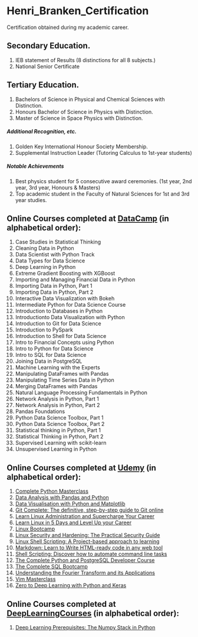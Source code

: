 # Henri_Branken_Certification
Certification obtained during my academic career.

## Secondary Education.  
1.  IEB statement of Results (8 distinctions for all 8 subjects.)
2.  National Senior Certificate

## Tertiary Education.
1.  Bachelors of Science in Physical and Chemical Sciences with Distinction.
2.  Honours Bachelor of Science in Physics with Distinction.
3.  Master of Science in Space Physics with Distinction.
##### Additional Recognition, etc.
1.  Golden Key International Honour Society Membership.
2.  Supplemental Instruction Leader (Tutoring Calculus to 1st-year students)
##### Notable Achievements
1.  Best physics student for 5 consecutive award ceremonies. (1st year, 2nd year, 3rd year, Honours & Masters)
2.  Top academic student in the Faculty of Natural Sciences for 1st and 3rd year studies.

## Online Courses completed at [DataCamp](https://www.datacamp.com/) (in alphabetical order):

1.  Case Studies in Statistical Thinking
2.  Cleaning Data in Python
3.  Data Scientist with Python Track
4.  Data Types for Data Science
5.  Deep Learning in Python
6.  Extreme Gradient Boosting with XGBoost
7.  Importing and Managing Financial Data in Python
8.  Importing Data in Python, Part 1
9.  Importing Data in Python, Part 2
10.  Interactive Data Visualization with Bokeh
11.  Intermediate Python for Data Science Course
12.  Introduction to Databases in Python
13.  Introductionto Data Visualization with Python
14.  Introduction to Git for Data Science
15.  Introduction to PySpark
16.  Introduction to Shell for Data Science
17.  Intro to Financial Concepts using Python
18.  Intro to Python for Data Science
19.  Intro to SQL for Data Science
20.  Joining Data in PostgreSQL
21.  Machine Learning with the Experts
22.  Manipulating DataFrames with Pandas
23.  Manipulating Time Series Data in Python
24.  Merging DataFrames with Pandas
25.  Natural Language Processing Fundamentals in Python
26.  Network Analysis in Python, Part 1
27.  Network Analysis in Python, Part 2
28.  Pandas Foundations
29.  Python Data Science Toolbox, Part 1
30.  Python Data Science Toolbox, Part 2
31.  Statistical thinking in Python, Part 1
32.  Statistical Thinking in Python, Part 2
33.  Supervised Learning with scikit-learn
34.  Unsupervised Learning in Python

## Online Courses completed at [Udemy](https://www.udemy.com/) (in alphabetical order):
1.  [Complete Python Masterclass](https://www.udemy.com/python-the-complete-python-developer-course/)
2.  [Data Analysis with Pandas and Python](https://www.udemy.com/data-analysis-with-pandas/)
3.  [Data Visualisation with Python and Matplotlib](https://www.udemy.com/data-visualization-with-python-and-matplotlib/)
4.  [Git Complete:  The definitive, step-by-step guide to Git online](https://www.udemy.com/git-complete/)
5.  [Learn Linux Administration and Supercharge Your Career](https://www.udemy.com/linux-administration/)
6.  [Learn Linux in 5 Days and Level Up your Career](https://www.udemy.com/learn-linux-in-5-days/)
7.  [Linux Bootcamp](https://www.udemy.com/linux-commands/)
8.  [Linux Security and Hardening:  The Practical Security Guide](https://www.udemy.com/linux-security/)
9.  [Linux Shell Scripting:  A Project-based approach to learning](https://www.udemy.com/linux-shell-scripting-projects/)
10. [Markdown:  Learn to Write HTML-ready code in any web tool](https://www.udemy.com/markdown-write-html-ready-content-in-ghost-other-web-tools/)
11. [Shell Scripting:  Discover how to automate command line tasks](https://www.udemy.com/shell-scripting-linux/)
12. [The Complete Python and PostgreSQL Developer Course](https://www.udemy.com/the-complete-python-postgresql-developer-course/)
13. [The Complete SQL Bootcamp](https://www.udemy.com/the-complete-sql-bootcamp/)
14. [Understanding the Fourier Transform and its Applications](https://www.udemy.com/fourier-transform-mxc/)
15. [Vim Masterclass](https://www.udemy.com/vim-commands-cheat-sheet/)
16. [Zero to Deep Learning with Python and Keras](https://www.udemy.com/zero-to-deep-learning/)

## Online Courses completed at [DeepLearningCourses](https://deeplearningcourses.com/) (in alphabetical order):
1.  [Deep Learning Prerequisites:  The Numpy Stack in Python](https://www.udemy.com/deep-learning-prerequisites-the-numpy-stack-in-python/)
